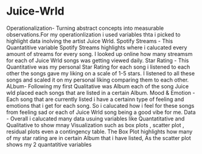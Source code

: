 # Juice-Wrld
 Operationalization- Turning abstract concepts into measurable observations.For my operationlization i used variables thta i picked to highlight data inolving the artist Juice Wrld.
Spotify Streams - This Quantatitive variable Spotify Streams highlights  where i calucated every amount of streams for every song. I looked up online how many streamsm for each of Juice Wrld songs was getting viewed daily.
Star Rating - This Quantitative was my personal Star Rating for each song i listened to each other the songs gave my liking on a scale of 1-5 stars. I listened to all these songs and scaled it on my personal liking comparing them to each other.
ALbum- Following my first Qualitative was Album each of the song Juice wld placed each songs that are listed in a certain Album.
Mood & Emotion - Each song that are currently listed i have a certainn type of feeling and emotions that i get for each song. So i calucated how i feel for these songs from feeling sad or each of Juice Wrld song being a good vibe for me.
Data - Overall i calucated many data usuing variables like  Quantatitative and Qualitative to show mnay Visualization such as box plots , scatter plot , residual plots even a contingency table. The Box Plot highlights how many of my star rating are in certain Album that i have listed, As the scatter plot shows my 2 quantatitive variables 
